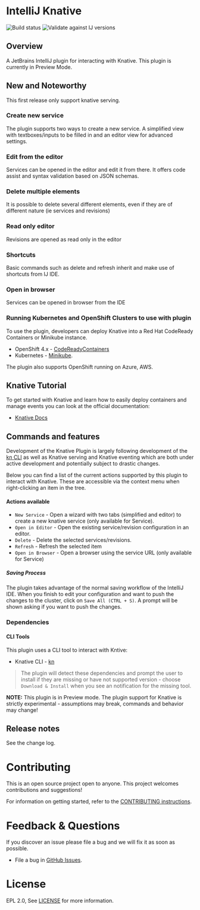 # IntelliJ Knative
![Build status](https://github.com/redhat-developer/intellij-knative/actions/workflows/ci.yml/badge.svg?branch=main)
![Validate against IJ versions](https://github.com/redhat-developer/intellij-knative/actions/workflows/IJ.yml/badge.svg)

## Overview

A JetBrains IntelliJ plugin for interacting with Knative. This plugin is currently in Preview Mode.

## New and Noteworthy

This first release only support knative serving.

### Create new service

The plugin supports two ways to create a new service. A simplified view with textboxes/inputs to be filled in and an editor view for advanced settings.

### Edit from the editor

Services can be opened in the editor and edit it from there. It offers code assist and syntax validation based on JSON schemas.

### Delete multiple elements

It is possible to delete several different elements, even if they are of different nature (ie services and revisions)

### Read only editor

Revisions are opened as read only in the editor

### Shortcuts

Basic commands such as delete and refresh inherit and make use of shortcuts from IJ IDE.

### Open in browser

Services can be opened in browser from the IDE

### Running Kubernetes and OpenShift Clusters to use with plugin

To use the plugin, developers can deploy Knative into a Red Hat CodeReady Containers or Minikube instance.

* OpenShift 4.x - [CodeReadyContainers](https://cloud.redhat.com/openshift/install/crc/installer-provisioned)
* Kubernetes - [Minikube](https://kubernetes.io/docs/tasks/tools/install-minikube/).

The plugin also supports OpenShift running on Azure, AWS. 

## Knative Tutorial

To get started with Knative and learn how to easily deploy containers and manage events you can look at the official documentation:

* [Knative Docs](https://knative.dev/docs/)

## Commands and features

Development of the Knative Plugin is largely following development of the [kn CLI](https://github.com/knative/client) as well as 
Knative serving and Knative eventing which are both under active development and potentially subject to drastic changes.

Below you can find a list of the current actions supported by this plugin to interact with Knative. 
These are accessible via the context menu when right-clicking an item in the tree.

#### Actions available

   * `New Service` - Open a wizard with two tabs (simplified and editor) to create a new knative service (only available for Service).
   * `Open in Editor` - Open the existing service/revision configuration in an editor.
   * `Delete` - Delete the selected services/revisions.
   * `Refresh` - Refresh the selected item
   * `Open in Browser` - Open a browser using the service URL (only available for Service)


##### Saving Process

The plugin takes advantage of the normal saving workflow of the IntelliJ IDE. When you finish to edit your configuration
and want to push the changes to the cluster, click on `Save All (CTRL + S)`. A prompt will be shown asking if you want to push the changes.

### Dependencies

#### CLI Tools

This plugin uses a CLI tool to interact with Kntive:
* Knative CLI - [kn](https://github.com/knative/client)

> The plugin will detect these dependencies and prompt the user to install if they are missing or have not supported version - choose `Download & Install` when you see an notification for the missing tool.

**NOTE:** This plugin is in Preview mode. The plugin support for Knative is strictly experimental - assumptions may break, commands and behavior may change!

## Release notes

See the change log.

Contributing
============
This is an open source project open to anyone. This project welcomes contributions and suggestions!

For information on getting started, refer to the [CONTRIBUTING instructions](CONTRIBUTING.md).


Feedback & Questions
====================
If you discover an issue please file a bug and we will fix it as soon as possible.
* File a bug in [GitHub Issues](https://github.com/redhat-developer/intellij-knative/issues).

License
=======
EPL 2.0, See [LICENSE](LICENSE) for more information.